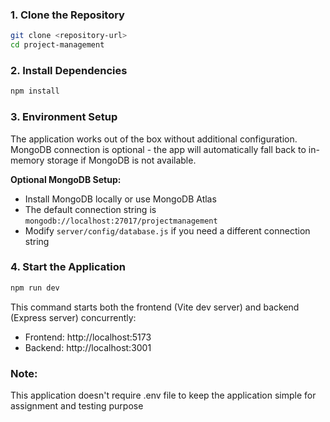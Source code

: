### 1. Clone the Repository

```bash
git clone <repository-url>
cd project-management
```

### 2. Install Dependencies

```bash
npm install
```

### 3. Environment Setup

The application works out of the box without additional configuration. MongoDB connection is optional - the app will automatically fall back to in-memory storage if MongoDB is not available.

**Optional MongoDB Setup:**

- Install MongoDB locally or use MongoDB Atlas
- The default connection string is `mongodb://localhost:27017/projectmanagement`
- Modify `server/config/database.js` if you need a different connection string

### 4. Start the Application

```bash
npm run dev
```

This command starts both the frontend (Vite dev server) and backend (Express server) concurrently:

- Frontend: http://localhost:5173
- Backend: http://localhost:3001

### Note:

This application doesn't require .env file to keep the application simple for assignment and testing purpose
